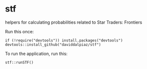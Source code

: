 # stf

helpers for calculating probabilities related to Star Traders: Frontiers

Run this once:

```
if (!require("devtools")) install.packages("devtools")
devtools::install_github("daviddalpiaz/stf")
```

To run the application, run this:

```
stf::runSTF()
```
